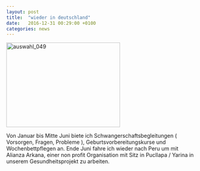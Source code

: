 ```yaml
---
layout: post
title:  "wieder in deutschland"
date:   2016-12-31 00:29:00 +0100
categories: news
---
```

<p><img class="alignnone size-medium wp-image-104" src="http:&#47;&#47;www.ninemedicines.de&#47;wp-content&#47;uploads&#47;Auswahl_049-300x224.png" alt="auswahl_049" width="300" height="224" &#47;></p>
<p>Von Januar bis Mitte Juni biete ich Schwangerschaftsbegleitungen ( Vorsorgen, Fragen, Probleme ), Geburtsvorbereitungskurse und Wochenbettpflegen an. Ende Juni fahre ich wieder nach Peru um mit Alianza Arkana, einer non profit Organisation mit Sitz in Pucllapa &#47; Yarina in unserem Gesundheitsprojekt zu arbeiten.</p>
